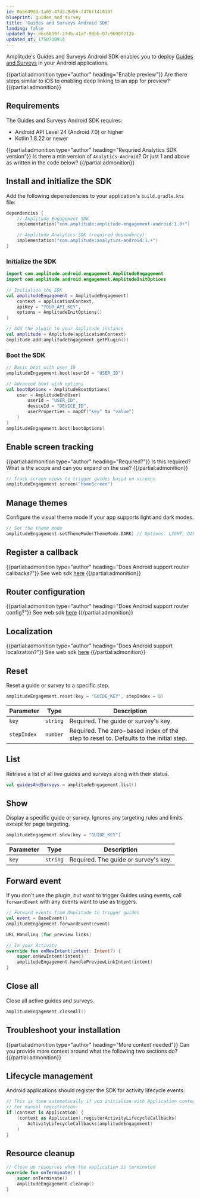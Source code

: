 ```yaml
---
id: 0ab649dd-1a05-47d3-9d56-f476f141030f
blueprint: guides_and_survey
title: 'Guides and Surveys Android SDK'
landing: false
updated_by: b6c6019f-27db-41a7-98bb-07c9b90f212b
updated_at: 1750710914
---
```

Amplitude's Guides and Surveys Android SDK enables you to deploy [Guides and Surveys](/docs/guides-and-surveys) in your Android applications.

{{partial:admonition type="author" heading="Enable preview"}}
Are there steps similar to iOS to enabling deep linking to an app for preview?
{{/partial:admonition}}


## Requirements

The Guides and Surveys Android SDK requires:

* Android API Level 24 (Android 7.0) or higher
* Kotlin 1.8.22 or newer

{{partial:admonition type="author" heading="Requried Analytics SDK version"}}
Is there a min version of `Analytics-Android`? Or just 1 and above as written in the code below?
{{/partial:admonition}}

## Install and initialize the SDK

Add the following depenedencies to your application's `build.gradle.kts` file:

```kotlin
dependencies {
    // Amplitude Engagement SDK
    implementation("com.amplitude:amplitude-engagement-android:1.0+")

    // Amplitude Analytics SDK (required dependency)
    implementation("com.amplitude:analytics-android:1.+")
}
```

### Initialize the SDK

```kotlin
import com.amplitude.android.engagement.AmplitudeEngagement
import com.amplitude.android.engagement.AmplitudeInitOptions

// Initialize the SDK
val amplitudeEngagement = AmplitudeEngagement(
    context = applicationContext,
    apiKey = "YOUR_API_KEY",
    options = AmplitudeInitOptions()
)

// Add the plugin to your Amplitude instance
val amplitude = Amplitude(applicationContext)
amplitude.add(amplitudeEngagement.getPlugin())
```

### Boot the SDK

```kotlin
// Basic boot with user ID
amplitudeEngagement.boot(userId = "USER_ID")

// Advanced boot with options
val bootOptions = AmplitudeBootOptions(
    user = AmplitudeEndUser(
        userId = "USER_ID",
        deviceId = "DEVICE_ID",
        userProperties = mapOf("key" to "value")
    )
)
amplitudeEngagement.boot(bootOptions)
```

## Enable screen tracking

{{partial:admonition type="author" heading="Required?"}}
Is this required? What is the scope and can you expand on the use?
{{/partial:admonition}}

```kotlin
// Track screen views to trigger guides based on screens
amplitudeEngagement.screen("HomeScreen")
```

## Manage themes

Configure the visual theme mode if your app supports light and dark modes.

```kotlin
// Set the theme mode
amplitudeEngagement.setThemeMode(ThemeMode.DARK) // Options: LIGHT, DARK, SYSTEM
```

## Register a callback

{{partial:admonition type="author" heading="Does Android support router callbacks?"}}
See web sdk [here](/docs/guides-and-surveys/sdk#register-a-callback)
{{/partial:admonition}}

## Router configuration

{{partial:admonition type="author" heading="Does Android support router config?"}}
See web sdk [here](/docs/guides-and-surveys/sdk#router-configuration)
{{/partial:admonition}}

## Localization

{{partial:admonition type="author" heading="Does Android support localization?"}}
See web sdk [here](/docs/guides-and-surveys/sdk#localization)
{{/partial:admonition}}

## Reset

Reset a guide or survey to a specific step.

```kotlin
amplitudeEngagement.reset(key = "GUIDE_KEY", stepIndex = 0)
```

| Parameter  | Type                    | Description                                           |
| ---------- | ----------------------- | ----------------------------------------------------- |
| `key`       | `string` | Required. The guide or survey's key.                                                    |
| `stepIndex` | `number` | Required. The zero-based index of the step to reset to. Defaults to the initial step. |

## List

Retrieve a list of all live guides and surveys along with their status.

```kotlin
val guidesAndSurveys = amplitudeEngagement.list()
```

## Show

Display a specific guide or survey. Ignores any targeting rules and limits except for page targeting.

```kotlin
amplitudeEngagement.show(key = "GUIDE_KEY")
```

| Parameter  | Type                    | Description                                           |
| ---------- | ----------------------- | ----------------------------------------------------- |
| `key`       | `string` | Required. The guide or survey's key.                                                    |


## Forward event

If you don't use the plugin, but want to trigger Guides using events, call `forwardEvent` with any events want to use as triggers.

```kotlin
// Forward events from Amplitude to trigger guides
val event = BaseEvent()
amplitudeEngagement.forwardEvent(event)

URL Handling (for preview links)

// In your Activity
override fun onNewIntent(intent: Intent?) {
    super.onNewIntent(intent)
    amplitudeEngagement.handlePreviewLinkIntent(intent)
}
```

## Close all

Close all active guides and surveys.

```kotlin
amplitudeEngagement.closeAll()
```

## Troubleshoot your installation





{{partial:admonition type="author" heading="More context needed"}}
Can you provide more context around what the following two sections do?
{{/partial:admonition}}

## Lifecycle management

Android applications should register the SDK for activity lifecycle events:

```kotlin
// This is done automatically if you initialize with Application context
// For manual registration:
if (context is Application) {
    (context as Application).registerActivityLifecycleCallbacks(
        ActivityLifecycleCallbacks(amplitudeEngagement)
    )
}
```

## Resource cleanup

```kotlin
// Clean up resources when the application is terminated
override fun onTerminate() {
    super.onTerminate()
    amplitudeEngagement.cleanup()
}
```